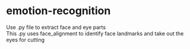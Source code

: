 # emotion-recognition
Use .py file to extract face and eye parts  
This .py uses face_alignment to identify face landmarks and take out the eyes for cutting

